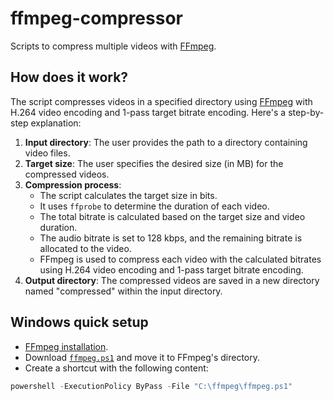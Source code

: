 # ffmpeg-compressor
Scripts to compress multiple videos with [FFmpeg](https://www.ffmpeg.org/).


## How does it work?
The script compresses videos in a specified directory using [FFmpeg](https://www.ffmpeg.org/) with H.264 video encoding and 1-pass target bitrate encoding. Here's a step-by-step explanation:

1. **Input directory**: The user provides the path to a directory containing video files.
2. **Target size**: The user specifies the desired size (in MB) for the compressed videos.
3. **Compression process**:
    - The script calculates the target size in bits.
    - It uses `ffprobe` to determine the duration of each video.
    - The total bitrate is calculated based on the target size and video duration.
    - The audio bitrate is set to 128 kbps, and the remaining bitrate is allocated to the video.
    - FFmpeg is used to compress each video with the calculated bitrates using H.264 video encoding and 1-pass target bitrate encoding.
4. **Output directory**: The compressed videos are saved in a new directory named "compressed" within the input directory.


## Windows quick setup
- [FFmpeg installation](https://www.geeksforgeeks.org/how-to-install-ffmpeg-on-windows/).
- Download [`ffmpeg.ps1`](ffmpeg.ps1) and move it to FFmpeg's directory.
- Create a shortcut with the following content:
```powershell
powershell -ExecutionPolicy ByPass -File "C:\ffmpeg\ffmpeg.ps1"
```